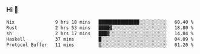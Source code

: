 ### Hi 👋

<!--START_SECTION:waka-->

```txt
Nix               9 hrs 18 mins   ███████████████░░░░░░░░░░   60.40 %
Rust              2 hrs 53 mins   ████▓░░░░░░░░░░░░░░░░░░░░   18.80 %
sh                2 hrs 17 mins   ███▓░░░░░░░░░░░░░░░░░░░░░   14.84 %
Haskell           37 mins         █░░░░░░░░░░░░░░░░░░░░░░░░   04.09 %
Protocol Buffer   11 mins         ▒░░░░░░░░░░░░░░░░░░░░░░░░   01.20 %
```

<!--END_SECTION:waka-->
